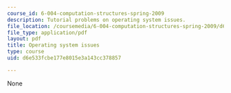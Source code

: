 ```yaml
---
course_id: 6-004-computation-structures-spring-2009
description: Tutorial problems on operating system issues.
file_location: /coursemedia/6-004-computation-structures-spring-2009/d6e533fcbe177e8015e3a143cc378857_MIT6_004s09_tutor18.pdf
file_type: application/pdf
layout: pdf
title: Operating system issues
type: course
uid: d6e533fcbe177e8015e3a143cc378857

---
```

None